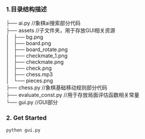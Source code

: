 ### 1.目录结构描述

├── ai.py 									//象棋ai搜索部分代码<br>
├── assets								  //子文件夹，用于存放GUI相关资源<br>
│   ├── bg.png<br>
│   ├── board.png<br>
│   ├── board_rotate.png<br>
│   ├── checkmate_1.png<br>
│   ├── checkmate.png<br>
│   ├── check.png<br>
│   ├── chess.mp3<br>
│   └── pieces.png<br>
├── chess.py							   //象棋基础移动规则部分代码<br>
├── evaluate_const.py			  //用于存放局面评估函数相关常量<br>
└── gui.py								//GUI部分<br>

### 2. Get Started

```shell
python gui.py
```

